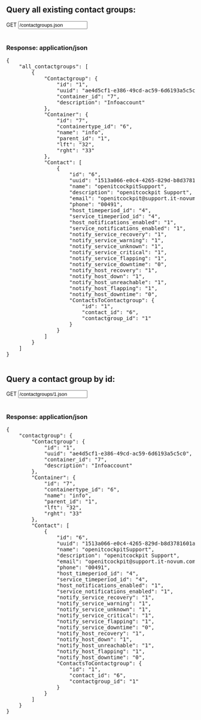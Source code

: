 ## Query all existing contact groups:

<div class="input-group">
	<span class="input-group-addon bg-color-green txt-color-white">GET</span>
	<input type="text" class="form-control" readonly="readonly" value="/contactgroups.json">
</div>
<br />
<div class="panel panel-primary">
	<div class="panel-heading">
		<h3 class="panel-title">Response: application/json</h3>
	</div>
	<div class="panel-body">
		<pre>
{
    "all_contactgroups": [
        {
            "Contactgroup": {
                "id": "1",
                "uuid": "ae4d5cf1-e386-49cd-ac59-6d6193a5c5c0",
                "container_id": "7",
                "description": "Infoaccount"
            },
            "Container": {
                "id": "7",
                "containertype_id": "6",
                "name": "info",
                "parent_id": "1",
                "lft": "32",
                "rght": "33"
            },
            "Contact": [
                {
                    "id": "6",
                    "uuid": "1513a066-e0c4-4265-829d-b8d3781601aa",
                    "name": "openitcockpitSupport",
                    "description": "openitcockpit Support",
                    "email": "openitcockpit@support.it-novum.com",
                    "phone": "00491",
                    "host_timeperiod_id": "4",
                    "service_timeperiod_id": "4",
                    "host_notifications_enabled": "1",
                    "service_notifications_enabled": "1",
                    "notify_service_recovery": "1",
                    "notify_service_warning": "1",
                    "notify_service_unknown": "1",
                    "notify_service_critical": "1",
                    "notify_service_flapping": "1",
                    "notify_service_downtime": "0",
                    "notify_host_recovery": "1",
                    "notify_host_down": "1",
                    "notify_host_unreachable": "1",
                    "notify_host_flapping": "1",
                    "notify_host_downtime": "0",
                    "ContactsToContactgroup": {
                        "id": "1",
                        "contact_id": "6",
                        "contactgroup_id": "1"
                    }
                }
            ]
        }
    ]
}
		</pre>
	</div>
</div>

## Query a contact group by id:
<div class="input-group">
	<span class="input-group-addon bg-color-green txt-color-white">GET</span>
	<input type="text" class="form-control" readonly="readonly" value="/contactgroups/1.json">
</div>
<br />
<div class="panel panel-primary">
	<div class="panel-heading">
		<h3 class="panel-title">Response: application/json</h3>
	</div>
	<div class="panel-body">
		<pre>
{
    "contactgroup": {
        "Contactgroup": {
            "id": "1",
            "uuid": "ae4d5cf1-e386-49cd-ac59-6d6193a5c5c0",
            "container_id": "7",
            "description": "Infoaccount"
        },
        "Container": {
            "id": "7",
            "containertype_id": "6",
            "name": "info",
            "parent_id": "1",
            "lft": "32",
            "rght": "33"
        },
        "Contact": [
            {
                "id": "6",
                "uuid": "1513a066-e0c4-4265-829d-b8d3781601aa",
                "name": "openitcockpitSupport",
                "description": "openitcockpit Support",
                "email": "openitcockpit@support.it-novum.com",
                "phone": "00491",
                "host_timeperiod_id": "4",
                "service_timeperiod_id": "4",
                "host_notifications_enabled": "1",
                "service_notifications_enabled": "1",
                "notify_service_recovery": "1",
                "notify_service_warning": "1",
                "notify_service_unknown": "1",
                "notify_service_critical": "1",
                "notify_service_flapping": "1",
                "notify_service_downtime": "0",
                "notify_host_recovery": "1",
                "notify_host_down": "1",
                "notify_host_unreachable": "1",
                "notify_host_flapping": "1",
                "notify_host_downtime": "0",
                "ContactsToContactgroup": {
                    "id": "1",
                    "contact_id": "6",
                    "contactgroup_id": "1"
                }
            }
        ]
    }
}
		</pre>
	</div>
</div>

